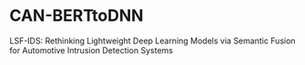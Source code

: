 # CAN-BERTtoDNN
LSF-IDS: Rethinking Lightweight Deep Learning Models via Semantic Fusion for Automotive Intrusion Detection Systems
